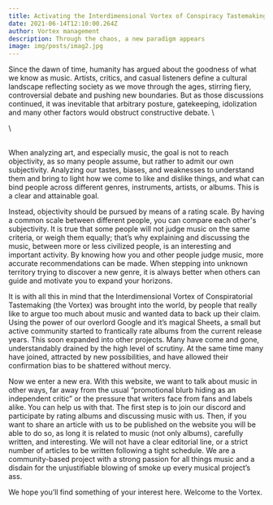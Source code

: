 ```yaml
---
title: Activating the Interdimensional Vortex of Conspiracy Tastemaking
date: 2021-06-14T12:10:00.264Z
author: Vortex management
description: Through the chaos, a new paradigm appears
image: img/posts/imag2.jpg
---
```

<!--StartFragment-->

Since the dawn of time, humanity has argued about the goodness of what we know as music. Artists, critics, and casual listeners define a cultural landscape reflecting society as we move through the ages, stirring fiery, controversial debate and pushing new boundaries. But as those discussions continued, it was inevitable that arbitrary posture, gatekeeping, idolization and many other factors would obstruct  constructive debate. \
<!--EndFragment-->\
\
When analyzing art, and especially music, the goal is not to reach objectivity, as so many people assume, but rather to admit our own subjectivity. Analyzing our tastes, biases, and weaknesses to understand them and bring to light how we come to like and dislike things, and what can bind people across different genres, instruments, artists, or albums. This is a clear and attainable goal. 

Instead, objectivity should be pursued by means of a rating scale. By having a common scale between different people, you can compare each other's subjectivity. It is true that some people will not judge music on the same criteria, or weigh them equally; that’s why explaining and discussing the music, between more or less civilized people, is an interesting and important activity. By knowing how you and other people judge music, more accurate recommendations can be made. When stepping into unknown territory trying to discover a new genre, it is always better when others can guide and motivate you to expand your horizons.

It is with all this in mind that the Interdimensional Vortex of Conspiratorial Tastemaking (the Vortex) was brought into the world, by people that really like to argue too much about music and wanted data to back up their claim. Using the power of our overlord Google and it’s magical Sheets, a small but active community started to frantically rate albums from the current release years. This soon expanded into other projects. Many have come and gone, understandably drained by the high level of scrutiny. At the same time many have joined, attracted by new possibilities, and have allowed their confirmation bias to be shattered without mercy.

Now we enter a new era. With this website, we want to talk about music in other ways, far away from the usual “promotional blurb hiding as an independent critic” or the pressure that writers face from fans and labels alike. You can help us with that. The first step is to join our discord and participate by rating albums and discussing music with us. Then, if you want to share an article with us to be published on the website you will be able to do so, as long it is related to music (not only albums), carefully written, and interesting. We will not have a clear editorial line, or a strict number of articles to be written following a tight schedule. We are a community-based project with a strong passion for all things music and a disdain for the unjustifiable blowing of smoke up every musical project’s ass.

We hope you’ll find something of your interest here. Welcome to the Vortex.